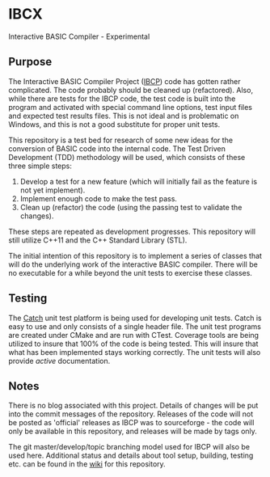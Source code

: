# IBCX
Interactive BASIC Compiler - Experimental


## Purpose
The Interactive BASIC Compiler Project ([IBCP](../ibcp)) code has gotten rather complicated.  The code probably should be cleaned up (refactored).  Also, while there are tests for the IBCP code, the test code is built into the program and activated with special command line options, test input files and expected test results files.  This is not ideal and is problematic on Windows, and this is not a good substitute for proper unit tests.

This repository is a test bed for research of some new ideas for the conversion of BASIC code into the internal code.  The Test Driven Development (TDD) methodology will be used, which consists of these three simple steps:

1. Develop a test for a new feature (which will initially fail as the feature is not yet implement).
2. Implement enough code to make the test pass.
3. Clean up (refactor) the code (using the passing test to validate the changes).

These steps are repeated as development progresses.  This repository will still utilize C++11 and the C++ Standard Library (STL).

The initial intention of this repository is to implement a series of classes that will do the underlying work of the interactive BASIC compiler.  There will be no executable for a while beyond the unit tests to exercise these classes.

## Testing
The [Catch](https://github.com/philsquared/Catch) unit test platform is being used for developing unit tests.  Catch is easy to use and only consists of a single header file.  The unit test programs are created under CMake and are run with CTest.  Coverage tools are being utilized to insure that 100% of the code is being tested.  This will insure that what has been implemented stays working correctly.  The unit tests will also provide _active_ documentation.

## Notes
There is no blog associated with this project.  Details of changes will be put into the commit messages of the repository.  Releases of the code will not be posted as 'official' releases as IBCP was to sourceforge - the code will only be available in this repository, and releases will be made by tags only.

The git master/develop/topic branching model used for IBCP will also be used here.  Additional status and details about tool setup, building, testing etc. can be found in the [wiki](wiki) for this repository.
